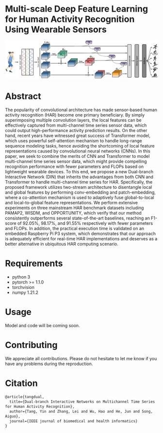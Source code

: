 # Multi-scale Deep Feature Learning for Human Activity Recognition Using Wearable Sensors
![Image text](https://github.com/yinntag/Multi-scale-deep-feature-learning/blob/main/Model/model.png)
# Abstract
  The popularity of convolutional architecture has made sensor-based human activity recognition (HAR) become one primary beneficiary. By simply superimposing multiple convolution layers, the local features can be effectively captured from multi-channel time series sensor data, which could output high-performance activity prediction results. On the other hand, recent years have witnessed great success of Transformer model, which uses powerful self-attention mechanism to handle long-range sequence modeling tasks, hence avoiding the shortcoming of local feature representations caused by convolutional neural networks (CNNs). In this paper, we seek to combine the merits of CNN and Transformer to model multi-channel time series sensor data, which might provide compelling recognition performance with fewer parameters and FLOPs based on lightweight wearable devices. To this end, we propose a new Dual-branch Interactive Network (DIN) that inherits the advantages from both CNN and Transformer to handle multi-channel time series for HAR. Specifically, the proposed framework utilizes two-stream architecture to disentangle local and global features by performing conv-embedding and patch-embedding, where a co-attention mechanism is used to adaptively fuse global-to-local and local-to-global feature representations. We perform extensive experiments on three mainstream HAR benchmark datasets including PAMAP2, WISDM, and OPPORTUNITY, which verify that our method consistently outperforms several state-of-the-art baselines, reaching an F1-score of 92.05%, 98.17%, and 91.55% respectively with fewer parameters and FLOPs. In addition, the practical execution time is validated on an embedded Raspberry Pi P3 system, which demonstrates that our approach is adequately efficient for real-time HAR implementations and deserves as a better alternative in ubiquitous HAR computing scenario.
# Requirements
- python 3
- pytorch >= 1.1.0
- torchvision
- numpy 1.21.2
# Usage
Model and code will be coming soon.
# Contributing
We appreciate all contributions. Please do not hesitate to let me know if you have any problems during the reproduction.

# Citation
```
@article{tangdual,
  title={Dual-branch Interactive Networks on Multichannel Time Series for Human Activity Recognition},
  author={Tang, Yin and Zhang, Lei and Wu, Hao and He, Jun and Song, Aiguo},
  journal={IEEE journal of biomedical and health informatics}
}
```


